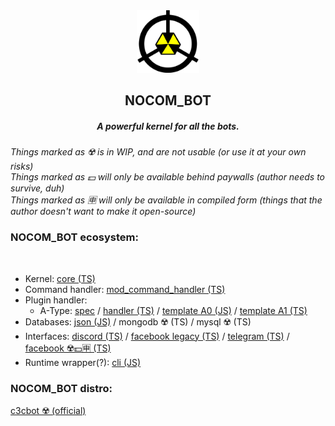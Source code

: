 <div align="center">
  <img src="https://raw.githubusercontent.com/NOCOM-BOT/assets/main/kernel-logo-v0.png" alt="NOCOM Core Logo" style="height: 100px;" /><br>
  <h2>NOCOM_BOT</h2>
  <h5><i>A powerful kernel for all the bots.</i></h5>
</div>

<i>Things marked as ☢️ is in WIP, and are not usable (or use it at your own risks)</i><br>
<i>Things marked as 💵 will only be available behind paywalls (author needs to survive, duh)</i><br>
<i>Things marked as 🈸 will only be available in compiled form (things that the author doesn't want to make it open-source)</i><br>
<h3>NOCOM_BOT ecosystem:</h3>
<br>

- Kernel: 
  [core (TS)](https://github.com/NOCOM-BOT/core)</a>
- Command handler: 
  [mod_command_handler (TS)](https://github.com/NOCOM-BOT/mod_command_handler)</li>
- Plugin handler:
  - A-Type: [spec](https://github.com/NOCOM-BOT/spec/blob/main/Plugin_A.md) / 
            [handler (TS)](https://github.com/NOCOM-BOT/mod_pluginhandler_a) / 
            [template A0 (JS)](https://github.com/NOCOM-BOT/plugin_base_A0) /
            [template A1 (TS)](https://github.com/NOCOM-BOT/plugin_base_A1)
- Databases: 
  [json (JS)](https://github.com/NOCOM-BOT/mod_database_json) /
  mongodb ☢️ (TS) /
  mysql ☢️ (TS)
- Interfaces:
  [discord (TS)](https://github.com/NOCOM-BOT/mod_discord) /
  [facebook legacy (TS)](https://github.com/NOCOM-BOT/mod_fbmsg_legacy) /
  [telegram (TS)](https://github.com/NOCOM-BOT/mod_telegram) /
  [facebook ☢️💵🈸 (TS)](https://github.com/NOCOM-BOT/mod_fbmsg)
- Runtime wrapper(?):
  [cli (JS)](https://github.com/NOCOM-BOT/cli)
  
<h3>NOCOM_BOT distro:</h3>

[c3cbot ☢️ (official)](https://github.com/c3cbot/c3cbot)
